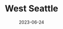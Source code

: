 ---
title: "West Seattle"
cc-type: hashtag
date: 2023-06-24
hashtag: west-seattle
subdivision-of:
  - Seattle
tags:
  - neighborhood
  - Seattle
---